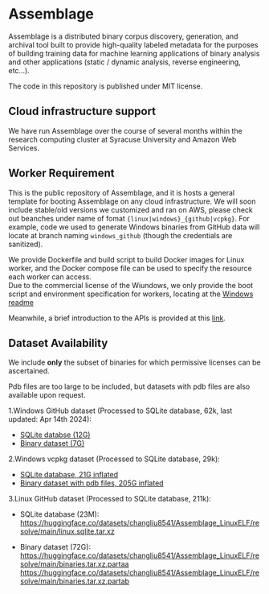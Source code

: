 # Assemblage

Assemblage is a distributed binary corpus discovery, generation, and archival tool built to provide high-quality labeled metadata for the purposes of building training data for machine learning applications of binary analysis and other applications (static / dynamic analysis, reverse engineering, etc...).

The code in this repository is published under MIT license.

## Cloud infrastructure support

We have run Assemblage over the course of several months within the research computing cluster at Syracuse University and Amazon Web Services. 

## Worker Requirement

This is the public repository of Assemblage, and it is hosts a general template for booting Assemblage on any cloud infrastructure. We will soon include stable/old versions we customized and ran on AWS, please check out beanches under name of fomat `{linux|windows}_{github|vcpkg}`. For example, code we used to generate Windows binaries from GitHub data will locate at branch naming `windows_github` (though the credentials are sanitized).

We provide Dockerfile and build script to build Docker images for Linux worker, and the Docker compose file can be used to specify the resource each worker can access.  
Due to the commercial license of the Wiundows, we only provide the boot script and environment specification for workers, locating at the [Windows readme](assemblage/windows/README.md)

Meanwhile, a brief introduction to the APIs is provided at this [link](assemblage/README.md).

## Dataset Availability

We include __only__ the subset of binaries for which permissive licenses can be ascertained. 

Pdb files are too large to be included, but datasets with pdb files are also available upon request.

1.Windows GitHub dataset (Processed to SQLite database, 62k, last updated: Apr 14th 2024):  
*   [SQLite databse (12G)](https://huggingface.co/datasets/changliu8541/Assemblage_PE/resolve/main/winpe.sqlite.zip)
*   [Binary dataset (7G)](https://huggingface.co/datasets/changliu8541/Assemblage_PE/resolve/main/binaries.zip)

2.Windows vcpkg dataset (Processed to SQLite database, 29k):

*   [SQLite database, 21G inflated](https://huggingface.co/datasets/changliu8541/Assemblage_vcpkgDLL/resolve/main/vcpkg.sqlite.tar.gz)
*   [Binary dataset with pdb files, 205G inflated](https://huggingface.co/datasets/changliu8541/Assemblage_vcpkgDLL/resolve/main/vcpkg.tar.xz)

3.Linux GitHub dataset (Processed to SQLite database, 211k):

*   SQLite database (23M):  
https://huggingface.co/datasets/changliu8541/Assemblage_LinuxELF/resolve/main/linux.sqlite.tar.xz

*   Binary dataset (72G):  
https://huggingface.co/datasets/changliu8541/Assemblage_LinuxELF/resolve/main/binaries.tar.xz.partaa
https://huggingface.co/datasets/changliu8541/Assemblage_LinuxELF/resolve/main/binaries.tar.xz.partab

